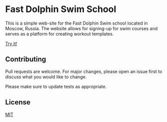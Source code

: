 # Fast Dolphin Swim School

This is a simple web-site for the Fast Dolphin Swim school located in Moscow, Russia. The website allows for signing-up for swim courses and serves as a platform for creating workout templates. 

[Try it!](https://www.fast-dolphin.com/)

## Contributing

Pull requests are welcome. For major changes, please open an issue first
to discuss what you would like to change.

Please make sure to update tests as appropriate.

## License

[MIT](https://choosealicense.com/licenses/mit/)